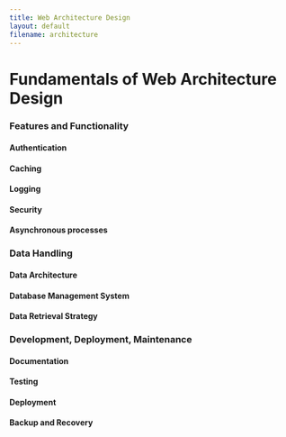 ```yaml
---
title: Web Architecture Design
layout: default
filename: architecture
--- 
```

# Fundamentals of Web Architecture Design

### Features and Functionality

#### Authentication 

#### Caching

#### Logging

#### Security

#### Asynchronous processes

### Data Handling

#### Data Architecture 

#### Database Management System 

#### Data Retrieval Strategy 

### Development, Deployment, Maintenance

#### Documentation

#### Testing

#### Deployment

#### Backup and Recovery









